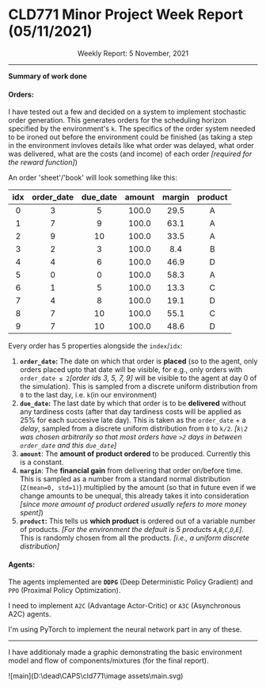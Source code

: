 # CLD771 Minor Project Week Report (05/11/2021)

<center> Weekly Report: 5 November, 2021</center>

------

**Summary of work done**

#### **Orders:**

I have tested out a few and decided on a system to implement stochastic order generation. This generates orders for the scheduling horizon specified by the environment's `k`. 
The specifics of the order system needed to be ironed out before the environment could be finished (as taking a step in the environment invloves details like what order was delayed, what order was delivered, what are the costs (and income) of each order *[required for the reward function]*)

An order 'sheet'/'book' will look something like this: 

| idx  | order_date | due_date | amount | margin | product |
| :--: | :--------: | :------: | :----: | :----: | :-----: |
|  0   |     3      |    5     | 100.0  |  29.5  |    A    |
|  1   |     7      |    9     | 100.0  |  63.1  |    A    |
|  2   |     9      |    10    | 100.0  |  33.5  |    A    |
|  3   |     2      |    3     | 100.0  |  8.4   |    B    |
|  4   |     4      |    6     | 100.0  |  46.9  |    D    |
|  5   |     0      |    0     | 100.0  |  58.3  |    A    |
|  6   |     1      |    5     | 100.0  |  13.3  |    C    |
|  7   |     4      |    8     | 100.0  |  19.1  |    D    |
|  8   |     7      |    10    | 100.0  |  55.1  |    C    |
|  9   |     7      |    10    | 100.0  |  48.6  |    D    |

Every order has 5 properties alongside the `index`/`idx`:

1. **`order_date`:** The date on which that order is **placed** (so to the agent, only orders placed upto that date will be visible, for e.g., only orders with `order_date ≤ 2`*[order ids 3, 5, 7, 9]* will be visible to the agent at day 0 of the simulation).
	This is sampled from a discrete uniform distribution from `0` to the last day, i.e. `k`(in our environment) 
2. **`due_date`:** The last date by which that order is to be **delivered** without any tardiness costs (after that day tardiness costs will be applied as 25% for each succesive late day). 
	This is taken as the `order_date` + a *delay*, sampled from a discrete uniform distribution from `0` to `k/2`. *[`k\2` was chosen arbitrarily so that most orders have `>2` days in between `order_date` and this `due_date`]* 
3. **`amount`**: The **amount of product ordered** to be produced. Currently this is a constant.
4. **`margin`**: The **financial gain** from delivering that order on/before time.
	This is sampled as a number from a standard normal distribution (`Z(mean=0, std=1)`) multiplied by the amount (so that in future even if we change amounts to be unequal, this already takes it into consideration *[since more amount of product ordered usually refers to more money spent]*)
5. **`product`:** This tells us **which product** is ordered out of a variable number of products. *[For the environment the default is 5 products `A`,`B`,`C`,`D`,`E`]*. 
	This is randomly chosen from all the products. *[i.e., a uniform discrete distribution]*

#### Agents: 

The agents implemented are **`DDPG`** (Deep Deterministic Policy Gradient) and `PPO` (Proximal Policy Optimization).

I need to implement `A2C` (Advantage Actor-Critic) or `A3C` (Asynchronous A2C) agents. 

I'm using PyTorch to implement the neural network part in any of these.

-----

I have additionaly made a graphic demonstrating the basic environment model and flow of components/mixtures (for the final report).

![main](D:\dead\CAPS\cld771\image assets\main.svg)